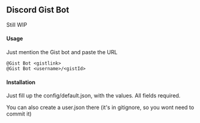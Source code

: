 ## Discord Gist Bot

Still WIP

#### Usage

Just mention the Gist bot and paste the URL

```
@Gist Bot <gistlink>
@Gist Bot <username>/<gistId>
```

#### Installation

Just fill up the config/default.json, with the values. All fields required.

You can also create a user.json there (it's in gitignore, so you wont need to commit it)
